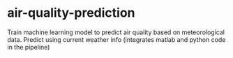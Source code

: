 # air-quality-prediction
Train machine learning model to predict air quality based on meteorological data. Predict using current weather info (integrates matlab and python code in the pipeline)
